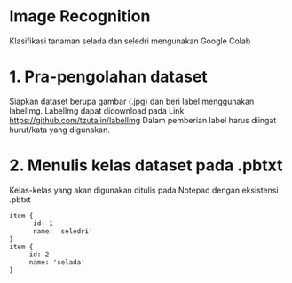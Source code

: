 # Image Recognition
Klasifikasi tanaman selada dan seledri mengunakan Google Colab

# 1. Pra-pengolahan dataset
Siapkan dataset berupa gambar (.jpg) dan beri label menggunakan labelImg. LabelImg dapat didownload pada Link https://github.com/tzutalin/labelImg
Dalam pemberian label harus diingat huruf/kata yang digunakan.

# 2. Menulis kelas dataset pada .pbtxt
Kelas-kelas yang akan digunakan ditulis pada Notepad dengan eksistensi .pbtxt

```
item {
      id: 1
      name: 'seledri'
}
item {
     id: 2
     name: 'selada'
}
```
